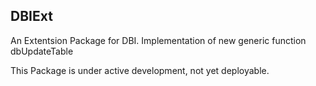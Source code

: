 ## DBIExt

An Extentsion Package for DBI. Implementation of new generic function dbUpdateTable

This Package is under active development, not yet deployable. 
